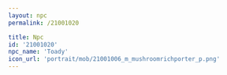 ```yaml
---
layout: npc
permalink: /21001020

title: Npc
id: '21001020'
npc_name: 'Toady'
icon_url: 'portrait/mob/21001006_m_mushroomrichporter_p.png'
---
```

